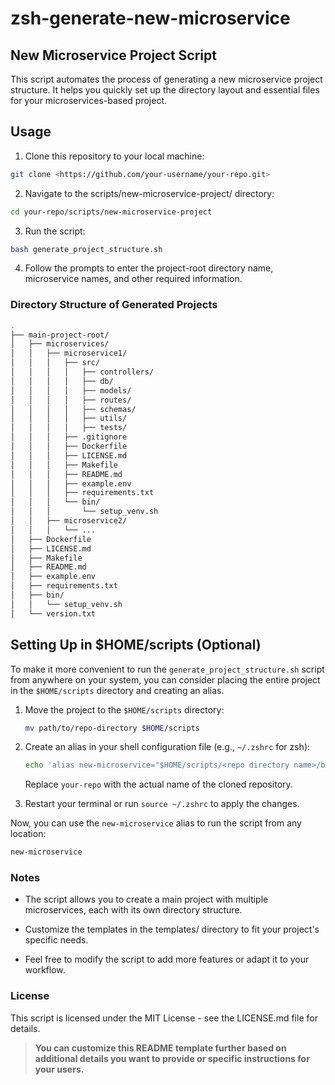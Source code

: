 # zsh-generate-new-microservice

## New Microservice Project Script

This script automates the process of generating a new microservice project structure. It helps you quickly set up the directory layout and essential files for your microservices-based project.

## Usage

1. Clone this repository to your local machine:

  ```bash
  git clone <https://github.com/your-username/your-repo.git>
  ```

2. Navigate to the scripts/new-microservice-project/ directory:

  ```bash
  cd your-repo/scripts/new-microservice-project
  ```

3. Run the script:

  ```bash
  bash generate_project_structure.sh
  ```

4. Follow the prompts to enter the project-root directory name, microservice names, and other required information.

### Directory Structure of Generated Projects

```bash
.
├── main-project-root/
│   ├── microservices/
│   │   ├── microservice1/
│   │   │   ├── src/
│   │   │   │   ├── controllers/
│   │   │   │   ├── db/
│   │   │   │   ├── models/
│   │   │   │   ├── routes/
│   │   │   │   ├── schemas/
│   │   │   │   ├── utils/
│   │   │   │   ├── tests/
│   │   │   ├── .gitignore
│   │   │   ├── Dockerfile
│   │   │   ├── LICENSE.md
│   │   │   ├── Makefile
│   │   │   ├── README.md
│   │   │   ├── example.env
│   │   │   ├── requirements.txt
│   │   │   └── bin/
│   │   │       └── setup_venv.sh
│   │   ├── microservice2/
│   │   │   └── ...
│   ├── Dockerfile
│   ├── LICENSE.md
│   ├── Makefile
│   ├── README.md
│   ├── example.env
│   ├── requirements.txt
│   ├── bin/
│   │   └── setup_venv.sh
│   └── version.txt
```

## Setting Up in $HOME/scripts (Optional)

To make it more convenient to run the `generate_project_structure.sh` script from anywhere on your system, you can consider placing the entire project in the `$HOME/scripts` directory and creating an alias.

1. Move the project to the `$HOME/scripts` directory:

    ```bash
    mv path/to/repo-directory $HOME/scripts
    ```

2. Create an alias in your shell configuration file (e.g., `~/.zshrc` for zsh):

    ```bash
    echo 'alias new-microservice="$HOME/scripts/<repo directory name>/bin/generate_project_structure.sh"' >> ~/.zshrc
    ```

    Replace `your-repo` with the actual name of the cloned repository.

3. Restart your terminal or run `source ~/.zshrc` to apply the changes.

Now, you can use the `new-microservice` alias to run the script from any location:

```bash
new-microservice
```

### Notes

- The script allows you to create a main project with multiple microservices, each with its own directory structure.

- Customize the templates in the templates/ directory to fit your project's specific needs.

- Feel free to modify the script to add more features or adapt it to your workflow.

### License

This script is licensed under the MIT License - see the LICENSE.md file for details.

> __You can customize this README template further based on additional details you want to provide or specific instructions for your users.__
